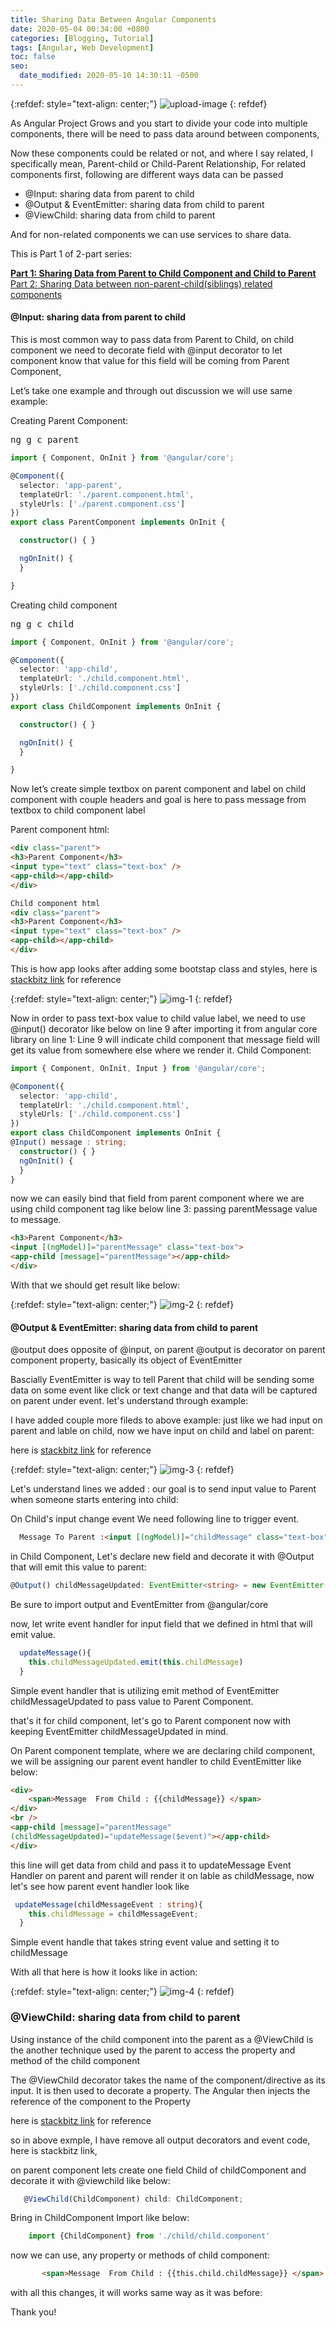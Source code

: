 ```yaml
---
title: Sharing Data Between Angular Components
date: 2020-05-04 00:34:00 +0800
categories: [Blogging, Tutorial]
tags: [Angular, Web Development]
toc: false
seo:
  date_modified: 2020-05-10 14:30:11 -0500
---
```

{:refdef: style="text-align: center;"}
![upload-image](/assets/img/commons/Angular_Components.jpg)
{: refdef}


As Angular Project Grows and you start to divide your code into multiple components, there will be need to pass data around between components,   

Now these components could be related or not, and where I say related, I specifically mean, Parent-child or Child-Parent Relationship,
For related components first, following are different ways data can be passed   


*	@Input: sharing data from parent to child
*	@Output & EventEmitter: sharing data from child to parent   
*	@ViewChild: sharing data from child to parent



And for non-related components we can use services to share data.   


This is Part 1 of 2-part series:       


**[Part 1: Sharing Data from Parent to Child Component and Child to Parent](http://github.com)**    
[Part 2: Sharing Data between non-parent-child(siblings) related components](http://github.com)    



#### __@Input: sharing data from parent to child__

This is most common way to pass data from Parent to Child, on child component we need to decorate  field with @input decorator to let component know that value for this field will be coming from Parent Component,

Let’s take one example and through out discussion we will use same example:

Creating Parent Component:

<kbd>ng g c parent</kbd>

```typescript
import { Component, OnInit } from '@angular/core';

@Component({
  selector: 'app-parent',
  templateUrl: './parent.component.html',
  styleUrls: ['./parent.component.css']
})
export class ParentComponent implements OnInit {

  constructor() { }

  ngOnInit() {
  }

}
```

Creating child component

<kbd>ng g c child</kbd>

```typescript
import { Component, OnInit } from '@angular/core';

@Component({
  selector: 'app-child',
  templateUrl: './child.component.html',
  styleUrls: ['./child.component.css']
})
export class ChildComponent implements OnInit {

  constructor() { }

  ngOnInit() {
  }

}
```

Now let’s create simple textbox on parent component and label on child component with couple headers and goal is here to pass message from textbox to child component label

Parent component html:

```html
<div class="parent">
<h3>Parent Component</h3>
<input type="text" class="text-box" />
<app-child></app-child>
</div>

Child component html
<div class="parent">
<h3>Parent Component</h3>
<input type="text" class="text-box" />
<app-child></app-child>
</div>
```

This is how app looks after adding some bootstap class and styles, here is [stackbitz link](https://stackblitz.com/edit/angular-communicating-between-components-esu5rm) for reference

{:refdef: style="text-align: center;"}
![img-1](/assets/img/commons/img-1.jpg)
{: refdef}

Now in order to pass text-box value to child value label, we need to use @input() decorator like below on line 9 after importing it from angular core library on line 1:
Line 9 will indicate child component that message field will get its value from somewhere else where we render it.
Child Component:

```typescript
import { Component, OnInit, Input } from '@angular/core';

@Component({
  selector: 'app-child',
  templateUrl: './child.component.html',
  styleUrls: ['./child.component.css']
})
export class ChildComponent implements OnInit {
@Input() message : string;
  constructor() { }
  ngOnInit() {
  }
}
```

now we can easily bind that field from parent component where we are using child component tag like below  line 3: passing parentMessage value to message.

```html
<h3>Parent Component</h3>
<input [(ngModel)]="parentMessage" class="text-box">
<app-child [message]="parentMessage"></app-child>
</div>
```

With that we should get result like below:

{:refdef: style="text-align: center;"}
![img-2](/assets/img/commons/img-2.gif)
{: refdef}

#### **@Output & EventEmitter: sharing data from child to parent**

@output does opposite of @input, on parent @output is decorator on parent component property, basically its object of  EventEmitter

Bascially EventEmitter is way to tell Parent that child will be sending some data on some event like click or text change and that data will be captured on parent under event. let's understand through example:

I have added couple more fileds to above example: just like we had input on parent and lable on child, now we have input on child and label on parent:   



 here is [stackbitz link](https://stackblitz.com/edit/angular-communicating-between-components-esu5rm) for reference    




{:refdef: style="text-align: center;"}
![img-3](/assets/img/commons/img-3.jpg)
{: refdef}   


Let's understand lines we added : our goal is to send input value to Parent when someone starts entering into child:

On Child's input change event We need following line to trigger event. 

```html
  Message To Parent :<input [(ngModel)]="childMessage" class="text-box" (input)="updateMessage();"> 
```

in Child Component, Let's declare new field and decorate it with @Output that will emit this value to parent: 

```typescript
@Output() childMessageUpdated: EventEmitter<string> = new EventEmitter();
```

Be sure to import output and EventEmitter from @angular/core

now, let write event handler for input field that we defined in html that will emit value.

```typescript
  updateMessage(){
    this.childMessageUpdated.emit(this.childMessage)
  }
```
Simple event handler that is utilizing emit method of EventEmitter childMessageUpdated to pass value to Parent Component.

that's it for child component, let's go to Parent component now with keeping EventEmitter childMessageUpdated in mind.

On Parent component template, where we are declaring child component, we will be assigning our parent event handler to child EventEmitter like below:

```html
<div>
    <span>Message  From Child : {{childMessage}} </span>
</div>
<br />
<app-child [message]="parentMessage" 
(childMessageUpdated)="updateMessage($event)"></app-child>
</div>
```
this line will get data from child and pass it to updateMessage Event Handler on parent and parent will render it on lable as childMessage, 
now let's see how parent event handler look like

```typescript
 updateMessage(childMessageEvent : string){
    this.childMessage = childMessageEvent;
  }
```
 Simple event handle that takes string event value and setting it to childMessage

With all that here is how it looks like in action:


{:refdef: style="text-align: center;"}
![img-4](/assets/img/commons/img-4.gif)
{: refdef}   


### **@ViewChild: sharing data from child to parent**

Using instance of the child component into the parent as a @ViewChild is the another technique used by the parent to access the property and method of the child component

The @ViewChild decorator takes the name of the component/directive as its input. It is then used to decorate a property. The Angular then injects the reference of the component to the Property

here is [stackbitz link](https://stackblitz.com/edit/angular-communicating-between-components-esu5rm-viewchild) for reference    



so in above exmple, I have remove all output decorators and event code, here is stackbitz link,

on parent component lets create one field Child of childComponent and decorate it with @viewchild like below:

```typescript
   @ViewChild(ChildComponent) child: ChildComponent;
```
Bring in ChildComponent Import like below:

```typescript
    import {ChildComponent} from './child/child.component'
```
 now we can use, any property or methods of child component:

 
```html
       <span>Message  From Child : {{this.child.childMessage}} </span>
```

with all this changes, it will works same way as it was before:

Thank you!
